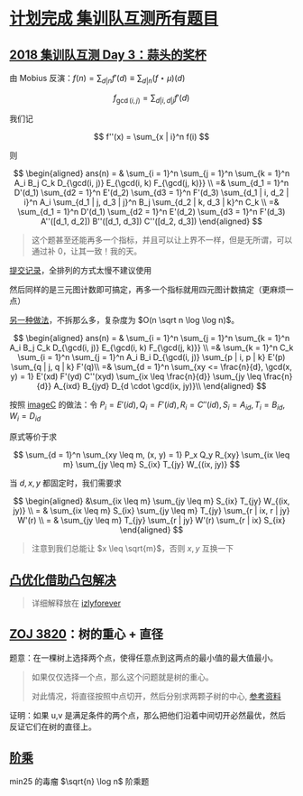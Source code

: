 
# [计划完成 集训队互测所有题目](https://vjudge.net/problem#OJId=LibreOJ&probNum=&title=&source=%E9%9B%86%E8%AE%AD%E9%98%9F%E4%BA%92%E6%B5%8B&category=all)


## [2018 集训队互测 Day 3：蒜头的奖杯](https://vjudge.net/problem/LibreOJ-2476)

由 Mobius 反演：$f(n) = \sum_{d | n} f'(d) \equiv \sum_{d | n} (f \star\mu)(d)$ 

$$
f_{\gcd(i, j)} = \sum_{d | i, d |j} f'(d)
$$

我们记

$$
f''(x) = \sum_{x | i}^n f(i)
$$

则


$$
\begin{aligned}
ans(n) = & \sum_{i = 1}^n \sum_{j = 1}^n \sum_{k = 1}^n A_i B_j C_k D_{\gcd(i, j)} E_{\gcd(i, k) F_{\gcd(j, k)}} \\
=& \sum_{d_1 = 1}^n D'(d_1) \sum_{d2 = 1}^n E'(d_2) \sum_{d3 = 1}^n F'(d_3) \sum_{d_1 | i, d_2 | i}^n A_i \sum_{d_1 | j, d_3 | j}^n B_j \sum_{d_2 | k, d_3 | k}^n C_k \\
=& \sum_{d_1 = 1}^n D'(d_1) \sum_{d2 = 1}^n E'(d_2) \sum_{d3 = 1}^n F'(d_3) A''([d_1, d_2]) B''([d_1, d_3]) C''([d_2, d_3])
\end{aligned}
$$

> 这个题甚至还能再多一个指标，并且可以让上界不一样，但是无所谓，可以通过补 0，让其一致！我的天。

[提交记录](https://vjudge.net/solution/31451017)，全排列的方式太慢不建议使用

然后同样的是三元图计数即可搞定，再多一个指标就用四元图计数搞定（更麻烦一点）


[另一种做法](https://www.cnblogs.com/ImagineC/p/10557379.html)，不拆那么多，复杂度为 $O(n \sqrt n \log \log n)$。


$$
\begin{aligned}
ans(n) = & \sum_{i = 1}^n \sum_{j = 1}^n \sum_{k = 1}^n A_i B_j C_k D_{\gcd(i, j)} E_{\gcd(i, k) F_{\gcd(j, k)}} \\
=& \sum_{k = 1}^n C_k \sum_{i = 1}^n \sum_{j = 1}^n A_i B_i D_{\gcd(i, j)} \sum_{p | i, p | k} E'(p) \sum_{q | j, q | k} F'(q)\\
=& \sum_{d = 1}^n \sum_{xy <= \frac{n}{d}, \gcd(x, y) = 1} E'(xd) F'(yd) C''(xyd) \sum_{ix \leq \frac{n}{d}} \sum_{jy \leq \frac{n}{d}} A_{ixd} B_{jyd} D_{d \cdot \gcd(ix, jy)}\\
\end{aligned}
$$

按照 [imageC](https://www.cnblogs.com/ImagineC) 的做法：令 $P_i = E'(id), Q_i = F'(id), R_i = C''(id), S_i = A_{id}, T_i = B_{id}, W_i = D_{id}$

原式等价于求

$$
\sum_{d = 1}^n \sum_{xy \leq m, (x, y) = 1} P_x Q_y R_{xy} \sum_{ix \leq m} \sum_{jy \leq m} S_{ix} T_{jy} W_{(ix, jy)}
$$

当 $d, x, y$ 都固定时，我们需要求 

$$
\begin{aligned} 
&\sum_{ix \leq m} \sum_{jy \leq m} S_{ix} T_{jy} W_{(ix, jy)} \\ = & \sum_{ix \leq m} S_{ix} \sum_{jy \leq m} T_{jy} \sum_{r | ix, r | jy} W'(r)  \\ = & \sum_{jy \leq m} T_{jy} \sum_{r | jy} W'(r) \sum_{r | ix} S_{ix}
\end{aligned}
$$

> 注意到我们总能让 $x \leq \sqrt{m}$，否则 $x, y$ 互换一下

## [凸优化借助凸包解决](https://vjudge.net/problem/Kattis-mobilization)

> 详细解释放在 [izlyforever](https://izlyforever.com/spookywooky/)

## [ZOJ 3820](https://vjudge.net/problem/ZOJ-3820)：树的重心 + 直径

题意：在一棵树上选择两个点，使得任意点到这两点的最小值的最大值最小。
> 如果仅仅选择一个点，那么这个问题就是树的重心。
> 
> 对此情况，将直径按照中点切开，然后分别求两颗子树的中心, [参考资料](https://blog.csdn.net/ok_again/article/details/40043197)

证明：如果 u,v 是满足条件的两个点，那么把他们沿着中间切开必然最优，然后反证它们在树的直径上。

## [阶乘](https://vjudge.net/problem/SPOJ-FACTMODP)

min25 的毒瘤 $\sqrt{n} \log n$ 阶乘题
